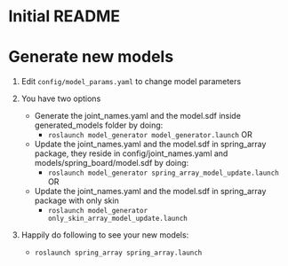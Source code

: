 # Initial README

# Generate new models

1. Edit ```config/model_params.yaml``` to change model parameters

2. You have two options
	- Generate the joint_names.yaml and the model.sdf inside generated_models folder by doing:
		- ```roslaunch model_generator model_generator.launch```
	OR
	- Update the joint_names.yaml and the model.sdf in spring_array package, they reside in config/joint_names.yaml and models/spring_board/model.sdf by doing:
		- ```roslaunch model_generator spring_array_model_update.launch```
	OR
	- Update the joint_names.yaml and the model.sdf in spring_array package with only skin
		- ```roslaunch model_generator only_skin_array_model_update.launch```

3. Happily do following to see your new models:
	- ```roslaunch spring_array spring_array.launch```
